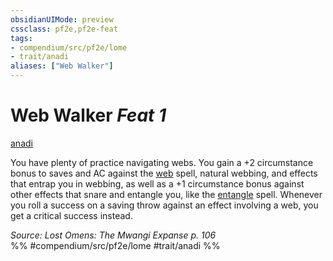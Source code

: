 ```yaml
---
obsidianUIMode: preview
cssclass: pf2e,pf2e-feat
tags:
- compendium/src/pf2e/lome
- trait/anadi
aliases: ["Web Walker"]
---
```

# Web Walker  *Feat 1*  
[anadi](/rules/traits/anadi-lome.md)  


You have plenty of practice navigating webs. You gain a +2 circumstance bonus to saves and AC against the [web](/compendium/spells/web.md) spell, natural webbing, and effects that entrap you in webbing, as well as a +1 circumstance bonus against other effects that snare and entangle you, like the [entangle](/compendium/spells/entangle.md) spell. Whenever you roll a success on a saving throw against an effect involving a web, you get a critical success instead.

*Source: Lost Omens: The Mwangi Expanse p. 106*  
%% #compendium/src/pf2e/lome #trait/anadi %%